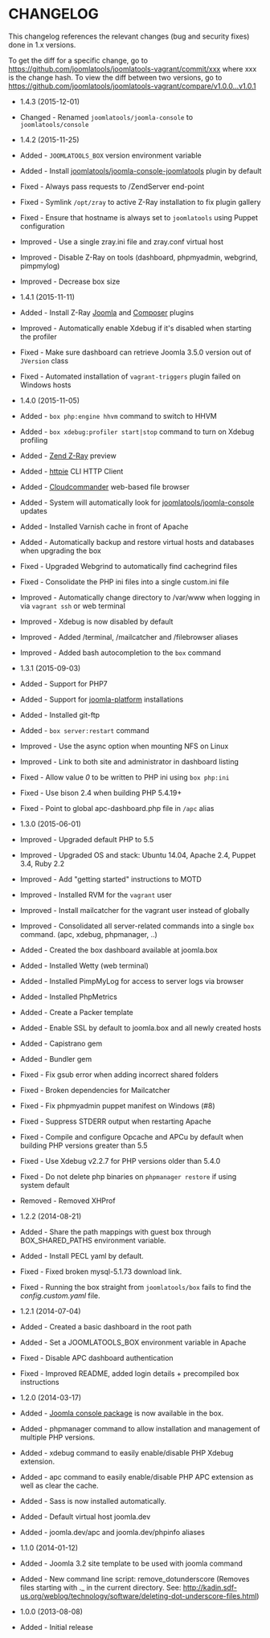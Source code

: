 CHANGELOG
=========

This changelog references the relevant changes (bug and security fixes) done
in 1.x versions.

To get the diff for a specific change, go to https://github.com/joomlatools/joomlatools-vagrant/commit/xxx where xxx is the change hash.
To view the diff between two versions, go to https://github.com/joomlatools/joomlatools-vagrant/compare/v1.0.0...v1.0.1

* 1.4.3 (2015-12-01)
 * Changed - Renamed `joomlatools/joomla-console` to `joomlatools/console`

* 1.4.2 (2015-11-25)
 * Added - `JOOMLATOOLS_BOX` version environment variable
 * Added - Install [joomlatools/joomla-console-joomlatools](https://github.com/joomlatools/joomlatools-console-joomlatools) plugin by default
 * Fixed - Always pass requests to /ZendServer end-point
 * Fixed - Symlink `/opt/zray` to active Z-Ray installation to fix plugin gallery
 * Fixed - Ensure that hostname is always set to `joomlatools` using Puppet configuration
 * Improved - Use a single zray.ini file and zray.conf virtual host
 * Improved - Disable Z-Ray on tools (dashboard, phpmyadmin, webgrind, pimpmylog)
 * Improved - Decrease box size

* 1.4.1 (2015-11-11)
 * Added - Install Z-Ray [Joomla](https://www.yireo.com/software/joomla-extensions/zray) and [Composer](https://github.com/zend-server-extensions/Z-Ray-Composer) plugins
 * Improved - Automatically enable Xdebug if it's disabled when starting the profiler
 * Fixed - Make sure dashboard can retrieve Joomla 3.5.0 version out of `JVersion` class
 * Fixed - Automated installation of `vagrant-triggers` plugin failed on Windows hosts

* 1.4.0 (2015-11-05)
 * Added - `box php:engine hhvm` command to switch to HHVM
 * Added - `box xdebug:profiler start|stop` command to turn on Xdebug profiling
 * Added - [Zend Z-Ray](http://www.zend.com/en/products/z-ray/z-ray-preview) preview
 * Added - [httpie](https://github.com/jkbrzt/httpie) CLI HTTP Client
 * Added - [Cloudcommander](http://cloudcmd.io/) web-based file browser
 * Added - System will automatically look for  [joomlatools/joomla-console](http://developer.joomlatools.com/tools/console.html) updates
 * Added - Installed Varnish cache in front of Apache
 * Added - Automatically backup and restore virtual hosts and databases when upgrading the box
 * Fixed - Upgraded Webgrind to automatically find cachegrind files
 * Fixed - Consolidate the PHP ini files into a single custom.ini file
 * Improved - Automatically change directory to /var/www when logging in via `vagrant ssh` or web terminal
 * Improved - Xdebug is now disabled by default
 * Improved - Added /terminal, /mailcatcher and /filebrowser aliases
 * Improved - Added bash autocompletion to the `box` command

* 1.3.1 (2015-09-03)
 * Added - Support for PHP7
 * Added - Support for [joomla-platform](https://github.com/joomlatools/joomlatools-platform) installations
 * Added - Installed git-ftp
 * Added - `box server:restart` command
 * Improved - Use the async option when mounting NFS on Linux
 * Improved - Link to both site and administrator in dashboard listing
 * Fixed - Allow value _0_ to be written to PHP ini using `box php:ini`
 * Fixed - Use bison 2.4 when building PHP 5.4.19+
 * Fixed - Point to global apc-dashboard.php file in `/apc` alias

* 1.3.0 (2015-06-01)
 * Improved - Upgraded default PHP to 5.5
 * Improved - Upgraded OS and stack: Ubuntu 14.04, Apache 2.4, Puppet 3.4, Ruby 2.2
 * Improved - Add "getting started" instructions to MOTD
 * Improved - Installed RVM for the `vagrant` user
 * Improved - Install mailcatcher for the vagrant user instead of globally
 * Improved - Consolidated all server-related commands into a single `box` command. (apc, xdebug, phpmanager, ..)
 * Added - Created the box dashboard available at joomla.box
 * Added - Installed Wetty (web terminal)
 * Added - Installed PimpMyLog for access to server logs via browser
 * Added - Installed PhpMetrics
 * Added - Create a Packer template
 * Added - Enable SSL by default to joomla.box and all newly created hosts
 * Added - Capistrano gem
 * Added - Bundler gem
 * Fixed - Fix gsub error when adding incorrect shared folders
 * Fixed - Broken dependencies for Mailcatcher
 * Fixed - Fix phpmyadmin puppet manifest on Windows (#8)
 * Fixed - Suppress STDERR output when restarting Apache
 * Fixed - Compile and configure Opcache and APCu by default when building PHP versions greater than 5.5
 * Fixed - Use Xdebug v2.2.7 for PHP versions older than 5.4.0
 * Fixed - Do not delete php binaries on `phpmanager restore` if using system default
 * Removed - Removed XHProf

* 1.2.2 (2014-08-21)
 * Added - Share the path mappings with guest box through BOX_SHARED_PATHS environment variable.
 * Added - Install PECL yaml by default.
 * Fixed - Fixed broken mysql-5.1.73 download link.
 * Fixed - Running the box straight from `joomlatools/box` fails to find the _config.custom.yaml_ file.

* 1.2.1 (2014-07-04)
 * Added - Created a basic dashboard in the root path
 * Added - Set a JOOMLATOOLS_BOX environment variable in Apache
 * Fixed - Disable APC dashboard authentication
 * Fixed - Improved README, added login details + precompiled box instructions

* 1.2.0 (2014-03-17)
 * Added - [Joomla console package](https://github.com/joomlatools/joomlatools-console) is now available in the box.
 * Added - phpmanager command to allow installation and management of multiple PHP versions.
 * Added - xdebug command to easily enable/disable PHP Xdebug extension.
 * Added - apc command to easily enable/disable PHP APC extension as well as clear the cache.
 * Added - Sass is now installed automatically.
 * Added - Default virtual host joomla.dev
 * Added - joomla.dev/apc and joomla.dev/phpinfo aliases

* 1.1.0 (2014-01-12)
 * Added - Joomla 3.2 site template to be used with joomla command
 * Added - New command line script: remove_dotunderscore (Removes files starting with ._ in the current directory. See: http://kadin.sdf-us.org/weblog/technology/software/deleting-dot-underscore-files.html)

* 1.0.0 (2013-08-08)
 * Added - Initial release
